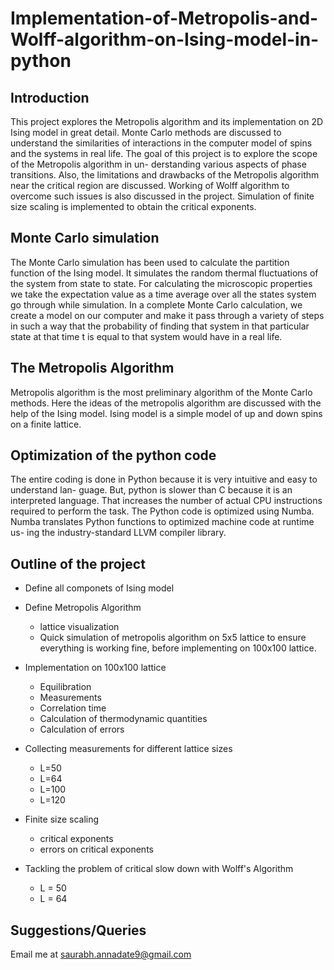 # Implementation-of-Metropolis-and-Wolff-algorithm-on-Ising-model-in-python

## Introduction

This project explores the Metropolis algorithm and its implementation on 2D Ising
model in great detail. Monte Carlo methods are discussed to understand the similarities of
interactions in the computer model of spins and the systems in real life.
The goal of this project is to explore the scope of the Metropolis algorithm in un-
derstanding various aspects of phase transitions. Also, the limitations and drawbacks of the
Metropolis algorithm near the critical region are discussed. Working of Wolff algorithm to
overcome such issues is also discussed in the project.
Simulation of finite size scaling is implemented to obtain the critical exponents.

## Monte Carlo simulation
The Monte Carlo simulation has been used to calculate the partition function of the Ising
model. It simulates the random thermal fluctuations of the system from state to state. For
calculating the microscopic properties we take the expectation value as a time average over
all the states system go through while simulation. In a complete Monte Carlo calculation, we
create a model on our computer and make it pass through a variety of steps in such a way that
the probability of finding that system in that particular state at that time t is equal to that 
system would have in a real life.

## The Metropolis Algorithm
Metropolis algorithm is the most preliminary algorithm of the Monte Carlo methods.
Here the ideas of the metropolis algorithm are discussed with the help of the Ising model. Ising
model is a simple model of up and down spins on a finite lattice.

## Optimization of the python code
The entire coding is done in Python because it is very intuitive and easy to understand lan-
guage. But, python is slower than C because it is an interpreted language. That increases the
number of actual CPU instructions required to perform the task. The Python code is optimized
using Numba. Numba translates Python functions to optimized machine code at runtime us-
ing the industry-standard LLVM compiler library.

## Outline of the project

*   Define all componets of Ising model
*   Define Metropolis Algorithm
    *   lattice visualization
    *   Quick simulation of metropolis algorithm on 5x5 lattice to ensure everything is working fine, before implementing on 100x100 lattice.
*   Implementation on 100x100 lattice
    *   Equilibration
    *   Measurements
    *   Correlation time
    *   Calculation of thermodynamic quantities
    *   Calculation of errors
*   Collecting measurements for different lattice sizes
    * L=50
    * L=64
    * L=100
    * L=120
*   Finite size scaling 
    * critical exponents
    * errors on critical exponents

*   Tackling the problem of critical slow down with Wolff's Algorithm
    * L = 50
    * L = 64

## Suggestions/Queries
Email me at saurabh.annadate9@gmail.com
